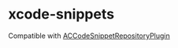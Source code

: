 xcode-snippets
==============

Compatible with [ACCodeSnippetRepositoryPlugin](https://github.com/acoomans/ACCodeSnippetRepositoryPlugin)
